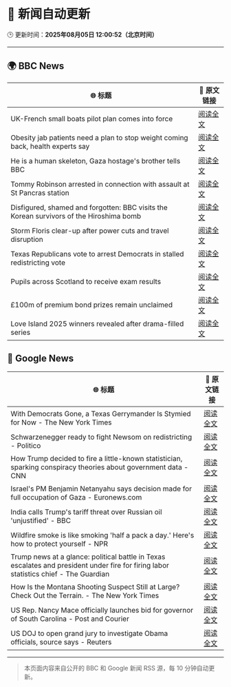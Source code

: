# 🧠 新闻自动更新

🕒 更新时间：**2025年08月05日 12:00:52（北京时间）**

---

## 🌍 BBC News

| 🌐 标题 | 🔗 原文链接 |
|--------|-------------|
| UK-French small boats pilot plan comes into force | [阅读全文](https://www.bbc.com/news/articles/cewykzegy4qo?at_medium=RSS&at_campaign=rss) |
| Obesity jab patients need a plan to stop weight coming back, health experts say | [阅读全文](https://www.bbc.com/news/articles/cwy3jg20j1ro?at_medium=RSS&at_campaign=rss) |
| He is a human skeleton, Gaza hostage's brother tells BBC | [阅读全文](https://www.bbc.com/news/articles/cewyk4ezeedo?at_medium=RSS&at_campaign=rss) |
| Tommy Robinson arrested in connection with assault at St Pancras station | [阅读全文](https://www.bbc.com/news/articles/crr2dpxxzz1o?at_medium=RSS&at_campaign=rss) |
| Disfigured, shamed and forgotten: BBC visits the Korean survivors of the Hiroshima bomb | [阅读全文](https://www.bbc.com/news/articles/cp8zlwd3e42o?at_medium=RSS&at_campaign=rss) |
| Storm Floris clear-up after power cuts and travel disruption | [阅读全文](https://www.bbc.com/news/articles/c0j9g25q5eyo?at_medium=RSS&at_campaign=rss) |
| Texas Republicans vote to arrest Democrats in stalled redistricting vote | [阅读全文](https://www.bbc.com/news/articles/c93dkwnx94ro?at_medium=RSS&at_campaign=rss) |
| Pupils across Scotland to receive exam results | [阅读全文](https://www.bbc.com/news/articles/crkzn77mz0xo?at_medium=RSS&at_campaign=rss) |
| £100m of premium bond prizes remain unclaimed | [阅读全文](https://www.bbc.com/news/articles/ce3791ep6gko?at_medium=RSS&at_campaign=rss) |
| Love Island 2025 winners revealed after drama-filled series | [阅读全文](https://www.bbc.com/news/articles/cewykzvj4glo?at_medium=RSS&at_campaign=rss) |

## 📰 Google News

| 🌐 标题 | 🔗 原文链接 |
|--------|-------------|
| With Democrats Gone, a Texas Gerrymander Is Stymied for Now - The New York Times | [阅读全文](https://news.google.com/rss/articles/CBMihAFBVV95cUxPblRpSVZiS0VJQkZueDVSTGlVdDJDQVNjZlJybWVVOWJVMDFuYzFSdjkyNV9CU2x6dWl4aFB5Zk1iMEdJTmdDdVNCNTcwQnMwb3ZnaXR3VFotbElXT2ttdS04MU1id1ZkUFlFZDIwYVIzNnNvZmFnaC1zWkxwS3ZldVo0eHI?oc=5) |
| Schwarzenegger ready to fight Newsom on redistricting - Politico | [阅读全文](https://news.google.com/rss/articles/CBMijgFBVV95cUxNRnBXNlFHOHhyZUF2alZrWlNnQTRleDBRbGF6bVA1eWJXbEpFQzdPdEk3OVh0b3d6ajZVUGRzRkdYRnU3dlF1ZWs3R09SMU4xcndSUHJLNDAtVUpzNzliOC1zbkZ4V1VBR1pyc3pyQ2ZqWmFzdm1DVzZzUG00QlBMQi1veWU5TEJDUndzVURn?oc=5) |
| How Trump decided to fire a little-known statistician, sparking conspiracy theories about government data - CNN | [阅读全文](https://news.google.com/rss/articles/CBMihAFBVV95cUxNS0NYbUZ2a1F4Q1J3eEltSHBhMkRBSGVEaGdfSnFJTHlJVy1wSzRMZDRRVndxWWFWaDMwNXhpS09KNDJMb18wVXhuUGFpYlVEdHBucmNFTmFZWEo0TjhBTm9QekpMMnFla1RIcmZINVI4VTlqVGRRNTYwTE5pdnZiM083TnPSAYoBQVVfeXFMTWlpM0tzLUdvT3FvR05LNWFlTWp6MGhaa0l6UUs4N3ZGdFlaVHdVUlFlNHp5bmpTTUFxMHdOTy1wNTQ3S3VMWVBRR3o3emdNQndZelFiQ0NnbmtyeU0wTnpWbC1ydzREWVUyU3NhQ0RJQ3ZQM0EyMWFPcndsT0wzdHYzN2dlc21Rdkxn?oc=5) |
| Israel's PM Benjamin Netanyahu says decision made for full occupation of Gaza - Euronews.com | [阅读全文](https://news.google.com/rss/articles/CBMilwFBVV95cUxQOHVKZkxmZnh3ZVM2YlV2MHFpZHFReGh5aThpV1Y1UzJ1M2kxOEpQQllHSlF6VUpxR0RjTEwwUExnYlBKamNsN1RFV3I5VjV5WWpydUVhQURySmFia2kxTHdfNjhvdVBLRWdObmpBMnlCNUl2dXhRcXF5MUZZV2pieEItcEFLd0xHSGkxR2thaW1iV3FucUFz?oc=5) |
| India calls Trump's tariff threat over Russian oil 'unjustified' - BBC | [阅读全文](https://news.google.com/rss/articles/CBMiWkFVX3lxTE41TnBYUWlEZjA1aDVQazN3QlJJb242NlZtU25WMi02RDhPWUtlTldqWENaVGVkZnJsMGhmYUdxNExpR1RfZVd4Z2l1YlhsYVRocnZBU1dlNlpJZ9IBX0FVX3lxTE9yLW0tQlV4S0U2R09vNU8zMTF5LVlNT2xRd2N1Zi1ILWtGcEhSVGQ5ZUdITTM5TDZTWVVWUDJiU2ctLXBuRXl1TjllbExsOG9HZEc3dTBtUlp5NlhzTWFv?oc=5) |
| Wildfire smoke is like smoking 'half a pack a day.' Here's how to protect yourself - NPR | [阅读全文](https://news.google.com/rss/articles/CBMipwFBVV95cUxQZU5aRkhuSEVQN1NmTEhOZzh6eVB6NjhOTnVVTHlTdWEzcFVPTGJ3c1dqT1FzdjdMcE9SYkpIc1llYWhveDBPM2FOdmFsVWdIYThpdHZ4d1FvMVk0U2M0ODJlV3haNlpzcE9leHJadGRhREU1VVhNNG1BQmVOTlpnbWhIQmFNYmtaSWpSMGJQSXJiUkFRdGFHVFJ6VXVmRGVodENSV0Zodw?oc=5) |
| Trump news at a glance: political battle in Texas escalates and president under fire for firing labor statistics chief - The Guardian | [阅读全文](https://news.google.com/rss/articles/CBMimgFBVV95cUxNa0Zrcl9vUlVUVHpQbUVjdlJndmhsOFNIUF9IYkdnNHBDTGFtOGVHTjN5OTh4b2FqMnpfaXdkT3RMejhyeHhiZmROb01mOV9Td2FxRlNGaE1WRF9Sc2tULUp3TlE1NUVEZVhCNzFJUTI2eFp5alRNWFNfUExOSUpXdjNSaGtNcTJMblRjV3NQWWVWSDlMT0FabEp3?oc=5) |
| How Is the Montana Shooting Suspect Still at Large? Check Out the Terrain. - The New York Times | [阅读全文](https://news.google.com/rss/articles/CBMidEFVX3lxTE45VDVxcW1PdjVGM19hNmF2ZTBQbkYzNEhLNEZkcEtPaVVvRm92RTIxUS1fU3dtdUdZVjcwU1NKc0FiWkp6bnQ2Ukl5QjBEOXFwcHB5cWZfcGFKcEo0VWM3SzQ4UzBwLUhaSnNIa1JuclFwalVI?oc=5) |
| US Rep. Nancy Mace officially launches bid for governor of South Carolina - Post and Courier | [阅读全文](https://news.google.com/rss/articles/CBMivgFBVV95cUxPRTVBTm5YeWlCb0lmbm5WYVl4WDdVM0tRNTh6Tnh1UG5nTWQtQ3JMdDhYLVlTWjNwTzk1YW9uY3Y3SV9Mc0VUZFB1NnRST0JiT2pLLV9VaUljRE84RXowTmhMbm9sM0JjWnIwUl9leVZIR2VDNjVGdGhFLUxMWU5GaEoxai01bUw3aUJZMkpSbkdMOHhhaks3eHMwbVpHNlo4Q09HS1hYQmNQYW01b2FHaDU4aDJFYTNCUzljektB?oc=5) |
| US DOJ to open grand jury to investigate Obama officials, source says - Reuters | [阅读全文](https://news.google.com/rss/articles/CBMitgFBVV95cUxPMFpTV2JuSE1QSkh1bnBoWmdKMlpRbTJnY1RRQkJvY2wyT0NZZHJDUVpaZEJHaEY1MXdNbVppVVNSZU9DMFhBRUUtajZPeVJZNjdOSW5iNDU4YUlSdEk4NTF5d0lPU1A2eVo3ak10Q3R2RWk4QWdpMS15RVVycGJUc2lpd3JMSkVrQnBweHZOVGtSWm1BeEhuRFA5Sk5HUVNLZXVuVVBFbGVnZmdRS3FDSVVPMUk4Zw?oc=5) |

---
> 本页面内容来自公开的 BBC 和 Google 新闻 RSS 源，每 10 分钟自动更新。